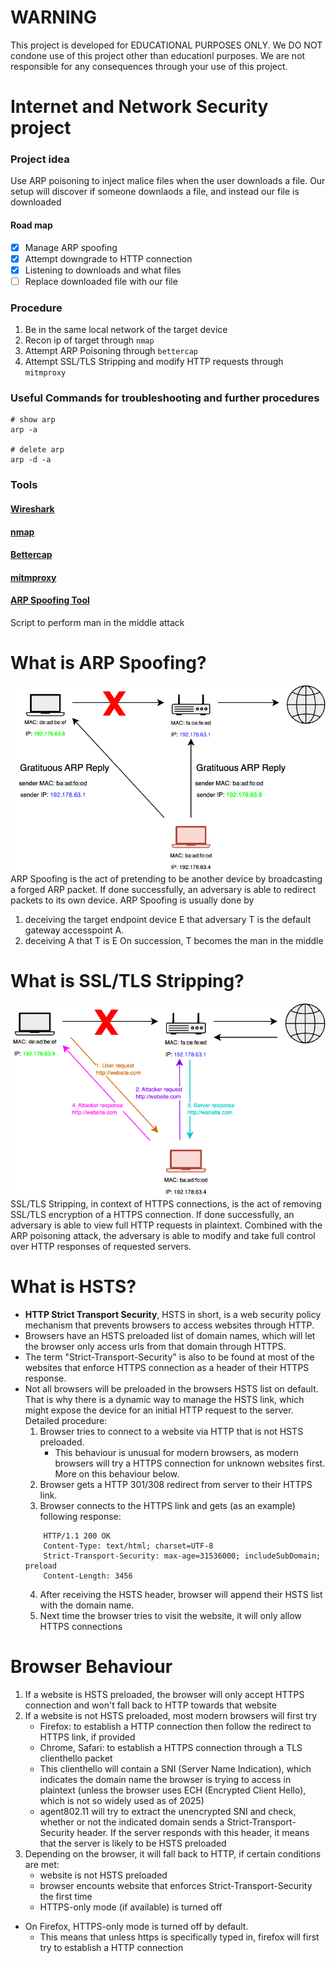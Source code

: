WARNING
=======
This project is developed for EDUCATIONAL PURPOSES ONLY.
We DO NOT condone use of this project other than educationl purposes.
We are not responsible for any consequences through your use of this project.

Internet and Network Security project
=====================================

### Project idea

Use ARP poisoning to inject malice files when the user downloads a file.
Our setup will discover if someone downlaods a file, and instead our file is downloaded

#### Road map

- [x] Manage ARP spoofing
- [x] Attempt downgrade to HTTP connection
- [x] Listening to downloads and what files
- [ ] Replace downloaded file with our file

### Procedure

1) Be in the same local network of the target device
2) Recon ip of target through `nmap`
3) Attempt ARP Poisoning through `bettercap`
4) Attempt SSL/TLS Stripping and modify HTTP requests through `mitmproxy`

### Useful Commands for troubleshooting and further procedures

```
# show arp
arp -a

# delete arp
arp -d -a
```

### Tools

#### [Wireshark](https://www.wireshark.org/)

#### [nmap](https://nmap.org/)

#### [Bettercap](https://www.bettercap.org/)

#### [mitmproxy](https://mitmproxy.org/)

#### [ARP Spoofing Tool](https://github.com/davidlares/arp-spoofing)

Script to perform man in the middle attack


What is ARP Spoofing?
=====================
![Diagram for arp spoofing](/images/arp_spoof_colored.drawio.png)
ARP Spoofing is the act of pretending to be another device by broadcasting a forged ARP packet.
If done successfully, an adversary is able to redirect packets to its own device. 
ARP Spoofing is usually done by 
1. deceiving the target endpoint device E that adversary T is the default gateway accesspoint A.
2. deceiving A that T is E
On succession, T becomes the man in the middle

What is SSL/TLS Stripping?
==========================
![Diagram for ssl_stripping](/images/ssl_stripping.drawio.png)
SSL/TLS Stripping, in context of HTTPS connections, is the act of removing SSL/TLS encryption of a HTTPS connection.
If done successfully, an adversary is able to view full HTTP requests in plaintext.
Combined with the ARP poisoning attack, the adversary is able to modify and take full control over HTTP responses of requested servers.

What is HSTS?
=============
- **HTTP Strict Transport Security**, HSTS in short, is a web security policy mechanism that prevents browsers to access websites through HTTP.
- Browsers have an HSTS preloaded list of domain names, which will let the browser only access urls from that domain through HTTPS.
- The term "Strict-Transport-Security" is also to be found at most of the websites that enforce HTTPS connection as a header of their HTTPS response.
- Not all browsers will be preloaded in the browsers HSTS list on default. That is why there is a dynamic way to manage the HSTS link, which might expose the device for an initial HTTP request to the server. Detailed procedure:
    1. Browser tries to connect to a website via HTTP that is not HSTS preloaded.
        - This behaviour is unusual for modern browsers, as modern browsers will try a HTTPS connection for unknown websites first. More on this behaviour below.
    2. Browser gets a HTTP 301/308 redirect from server to their HTTPS link.
    3. Browser connects to the HTTPS link and gets (as an example) following response:
    ```http
        HTTP/1.1 200 OK
        Content-Type: text/html; charset=UTF-8
        Strict-Transport-Security: max-age=31536000; includeSubDomain; preload
        Content-Length: 3456
    ```
    4. After receiving the HSTS header, browser will append their HSTS list with the domain name.
    5. Next time the browser tries to visit the website, it will only allow HTTPS connections


Browser Behaviour
=================
1. If a website is HSTS preloaded, the browser will only accept HTTPS connection and won't fall back to HTTP towards that website
2. If a website is not HSTS preloaded, most modern browsers will first try 
    - Firefox: to establish a HTTP connection then follow the redirect to HTTPS link, if provided
    - Chrome, Safari: to establish a HTTPS connection through a TLS clienthello packet
    - This clienthello will contain a SNI (Server Name Indication), which indicates the domain name the browser is trying to access in plaintext (unless the browser uses ECH (Encrypted Client Hello), which is not so widely used as of 2025)
    - agent802.11 will try to extract the unencrypted SNI and check, whether or not the indicated domain sends a Strict-Transport-Security header. If the server responds with this header, it means that the server is likely to be HSTS preloaded
3. Depending on the browser, it will fall back to HTTP, if certain conditions are met:
    - website is not HSTS preloaded
    - browser encounts website that enforces Strict-Transport-Security the first time
    - HTTPS-only mode (if available) is turned off
- On Firefox, HTTPS-only mode is turned off by default.
    - This means that unless https is specifically typed in, firefox will first try to establish a HTTP connection
